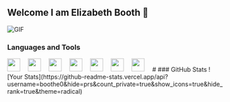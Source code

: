 ## Welcome I am Elizabeth Booth 🦭


![GIF](https://media2.giphy.com/media/v1.Y2lkPTc5MGI3NjExNHB3anNhNWh0MzJ5MzdwZTJpbXNrNmNjZWUyMm1oNWtiMTVnNzM2ZCZlcD12MV9pbnRlcm5hbF9naWZfYnlfaWQmY3Q9Zw/L1R1tvI9svkIWwpVYr/giphy.gif)

### Languages and Tools
<img align="left" width="30px" style="padding-right:15px;" src="https://cdn.jsdelivr.net/gh/devicons/devicon@latest/icons/c/c-original.svg" />
<img align="left" width="30px" style="padding-right:15px;" src="https://cdn.jsdelivr.net/gh/devicons/devicon@latest/icons/python/python-original.svg" />
<img align="left" width="30px" style="padding-right:15px;" src="https://cdn.jsdelivr.net/gh/devicons/devicon@latest/icons/html5/html5-original.svg" />
<img align="left" width="30px" style="padding-right:15px;" src="https://cdn.jsdelivr.net/gh/devicons/devicon@latest/icons/css3/css3-original.svg" />
<img align="left" width="30px" style="padding-right:15px;" src="https://cdn.jsdelivr.net/gh/devicons/devicon@latest/icons/bootstrap/bootstrap-original.svg" />
<img align="left" width="30px" style="padding-right:15px;" src="https://cdn.jsdelivr.net/gh/devicons/devicon@latest/icons/tailwindcss/tailwindcss-original.svg" />
<img align="left" width="30px" style="padding-right:15px;" src="https://cdn.jsdelivr.net/gh/devicons/devicon@latest/icons/javascript/javascript-original.svg" />
<br />
#
### GitHub Stats
![Your Stats](https://github-readme-stats.vercel.app/api?username=boothe0&hide=prs&count_private=true&show_icons=true&hide_rank=true&theme=radical)

